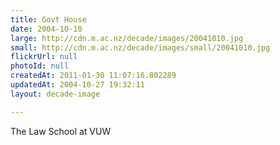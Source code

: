 ```yaml
---
title: Govt House
date: 2004-10-10
large: http://cdn.m.ac.nz/decade/images/20041010.jpg
small: http://cdn.m.ac.nz/decade/images/small/20041010.jpg
flickrUrl: null
photoId: null
createdAt: 2011-01-30 11:07:16.802289
updatedAt: 2004-10-27 19:32:11
layout: decade-image

---
```

The Law School at VUW
